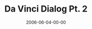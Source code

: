 ---
layout: message
category: message
series: "Da Vinci Dialogues"
title: "Da Vinci Dialog Pt. 2"
date: 2006-06-04-00-00
message_id: 66
sc-permalink-url: "http://soundcloud.com/crdschurch/da-vinci-dialog-pt-2"
audio: "http://s3.amazonaws.com/crossroads-media/messages/audio/DaVinci_Dialog_Pt_2_06-04-06_Greg_Boyd.mp3"
audio-duration: "39:18"
tag: 
 - truth
 - da-vinci
 - code
 - many-paths
 - new-age
 - boyd
 - canon
 - bible
explicit: false
---